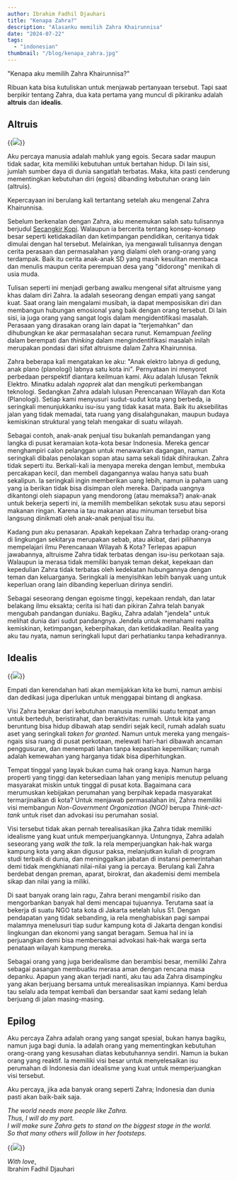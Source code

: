 ```yaml
---
author: Ibrahim Fadhil Djauhari
title: "Kenapa Zahra?"
description: "Alasanku memilih Zahra Khairunnisa"
date: "2024-07-22"
tags: 
  - "indonesian"
thumbnail: "/blog/kenapa_zahra.jpg"
---
```


"Kenapa aku memilih Zahra Khairunnisa?"

Ribuan kata bisa kutuliskan untuk menjawab pertanyaan tersebut. Tapi saat berpikir tentang Zahra, dua kata pertama yang muncul di pikiranku adalah **altruis** dan **idealis**.

## Altruis

{{<img caption="Zahra menyusuri kampung kota di Jakarta"
src="images/zahra_kampung.jpg" >}}

Aku percaya manusia adalah mahluk yang egois. Secara sadar maupun tidak sadar, kita memiliki kebutuhan untuk bertahan hidup. Di lain sisi, jumlah sumber daya di dunia sangatlah terbatas. Maka, kita pasti cenderung mementingkan kebutuhan diri (egois) dibanding kebutuhan orang lain (altruis).

Kepercayaan ini berulang kali tertantang setelah aku mengenal Zahra Khairunnisa.

Sebelum berkenalan dengan Zahra, aku menemukan salah satu tulisannya berjudul [Secangkir Kopi](https://medium.com/@zahrannisa/secangkir-kopi-46b4d7761deb). Walaupun ia bercerita tentang konsep-konsep besar seperti ketidakadilan dan ketimpangan pendidikan, ceritanya tidak dimulai dengan hal tersebut. Melainkan, iya mengawali tulisannya dengan cerita perasaan dan permasalahan yang dialami oleh orang-orang yang terdampak. Baik itu cerita anak-anak SD yang masih kesulitan membaca dan menulis maupun cerita perempuan desa yang "didorong" menikah di usia muda.

Tulisan seperti ini menjadi gerbang awalku mengenal sifat altruisme yang khas dalam diri Zahra. Ia adalah seseorang dengan empati yang sangat kuat. Saat orang lain mengalami musibah, ia dapat memposisikan diri dan membangun hubungan emosional yang baik dengan orang tersebut. Di lain sisi, ia juga orang yang sangat logis dalam mengidentifikasi masalah. Perasaan yang dirasakan orang lain dapat ia "terjemahkan" dan dihubungkan ke akar permasalahan secara runut. Kemampuan *feeling* dalam berempati dan *thinking* dalam mengindentifikasi masalah inilah merupakan pondasi dari sifat altruisme dalam Zahra Khairunnisa. 

Zahra beberapa kali mengatakan ke aku: "Anak elektro labnya di gedung, anak plano (planologi) labnya satu kota ini". Pernyataan ini menyorot perbedaan perspektif diantara keilmuan kami. Aku adalah lulusan Teknik Elektro. Minatku adalah *ngoprek* alat dan mengikuti perkembangan teknologi. Sedangkan Zahra adalah lulusan Perencanaan Wilayah dan Kota (Planologi). Setiap kami menyusuri sudut-sudut kota yang berbeda, ia seringkali menunjukkanku isu-isu yang tidak kasat mata. Baik itu aksebilitas jalan yang tidak memadai, tata ruang yang disalahgunakan, maupun budaya kemiskinan struktural yang telah mengakar di suatu wilayah.

Sebagai contoh, anak-anak penjual tisu bukanlah pemandangan yang langka di pusat keramaian kota-kota besar Indonesia. Mereka gencar menghampiri calon pelanggan untuk menawarkan dagangan, namun seringkali dibalas penolakan sopan atau sama sekali tidak dihiraukan. Zahra tidak seperti itu. Berkali-kali ia menyapa mereka dengan lembut, membuka percakapan kecil, dan membeli dagangannya walau hanya satu buah sekalipun. Ia seringkali ingin memberikan uang lebih, namun ia paham uang yang ia berikan tidak bisa disimpan oleh mereka. Daripada uangnya dikantongi oleh siapapun yang mendorong (atau memaksa?) anak-anak untuk bekerja seperti ini, ia memilih membelikan sekotak susu atau seporsi makanan ringan. Karena ia tau makanan atau minuman tersebut bisa langsung dinikmati oleh anak-anak penjual tisu itu.

Kadang pun aku penasaran. Apakah kepekaan Zahra terhadap orang-orang di lingkungan sekitarya merupakan sebab, atau akibat, dari pilihannya mempelajari ilmu Perencanaan Wilayah & Kota? Terlepas apapun jawabannya, altruisme Zahra tidak terbatas dengan isu-isu perkotaan saja. Walaupun ia merasa tidak memiliki banyak teman dekat, kepekaan dan kepedulian Zahra tidak terbatas oleh kedekatan hubungannya dengan teman dan keluarganya. Seringkali ia menyisihkan lebih banyak uang untuk keperluan orang lain dibanding keperluan dirinya sendiri.

Sebagai seseorang dengan egoisme tinggi, kepekaan rendah, dan latar belakang ilmu eksakta; cerita isi hati dan pikiran Zahra telah banyak mengubah pandangan duniaku. Bagiku, Zahra adalah "jendela" untuk melihat dunia dari sudut pandangnya. Jendela untuk memahami realita kemiskinan, ketimpangan, keberpihakan, dan ketidakadilan. Realita yang aku tau nyata, namun seringkali luput dari perhatianku tanpa kehadirannya.

## Idealis

{{<img caption="Wisuda S2 Zahra di University College London (UCL)"
src="images/zahra_wisuda.jpg" >}}

Empati dan kerendahan hati akan memijakkan kita ke bumi, namun ambisi dan dedikasi juga diperlukan untuk menggapai bintang di angkasa.

Visi Zahra berakar dari kebutuhan manusia memiliki suatu tempat aman untuk berteduh, beristirahat, dan beraktivitas: rumah. Untuk kita yang beruntung bisa hidup dibawah atap sendiri sejak kecil, rumah adalah suatu aset yang seringkali *taken for granted*. Namun untuk mereka yang mengais-ngais sisa ruang di pusat perkotaan, melewati hari-hari dibawah ancaman penggusuran, dan menempati lahan tanpa kepastian kepemilikan; rumah adalah kemewahan yang harganya tidak bisa diperhitungkan.

Tempat tinggal yang layak bukan cuma hak orang kaya. Namun harga properti yang tinggi dan ketersediaan lahan yang menipis menutup peluang masyarakat miskin untuk tinggal di pusat kota. Bagaimana cara merumuskan kebijakan perumahan yang berpihak kepada masyarakat termarjinalkan di kota? Untuk menjawab permasalahan ini, Zahra memiliki visi membangun *Non-Government Organization (NGO)* berupa *Think-act-tank* untuk riset dan advokasi isu perumahan sosial.

Visi tersebut tidak akan pernah terealisasikan jika Zahra tidak memiliki idealisme yang kuat untuk memperjuangkannya. Untungnya, Zahra adalah seseorang yang *walk the talk*. Ia rela memperjuangkan hak-hak warga kampung kota yang akan digusur paksa, melanjutkan kuliah di program studi terbaik di dunia, dan meninggalkan jabatan di instansi pemerintahan demi tidak mengkhianati nilai-nilai yang ia percaya. Berulang kali Zahra berdebat dengan preman, aparat, birokrat, dan akademisi demi membela sikap dan nilai yang ia miliki. 

Di saat banyak orang lain ragu, Zahra berani mengambil risiko dan mengorbankan banyak hal demi mencapai tujuannya. Terutama saat ia bekerja di suatu NGO tata kota di Jakarta setelah lulus S1. Dengan pendapatan yang tidak sebanding, ia rela menghabiskan pagi sampai malamnya menelusuri tiap sudur kampung kota di Jakarta dengan kondisi lingkungan dan ekonomi yang sangat beragam. Semua hal ini ia perjuangkan demi bisa membersamai advokasi hak-hak warga serta penataan wilayah kampung mereka.

Sebagai orang yang juga beridealisme dan berambisi besar, memiliki Zahra sebagai pasangan membuatku merasa aman dengan rencana masa depanku. Apapun yang akan terjadi nanti, aku tau ada Zahra disampingku yang akan berjuang bersama untuk merealisasikan impiannya. Kami berdua tau selalu ada tempat kembali dan bersandar saat kami sedang lelah berjuang di jalan masing-masing.

## Epilog

Aku percaya Zahra adalah orang yang sangat spesial, bukan hanya bagiku, namun juga bagi dunia. Ia adalah orang yang mementingkan kebutuhan orang-orang yang kesusahan diatas kebutuhannya sendiri. Namun ia bukan orang yang reaktif. Ia memiliki visi besar untuk menyelesaikan isu perumahan di Indonesia dan idealisme yang kuat untuk memperjuangkan visi tersebut.

Aku percaya, jika ada banyak orang seperti Zahra; Indonesia dan dunia pasti akan baik-baik saja.

*The world needs more people like Zahra. \
Thus, I will do my part. \
I will make sure Zahra gets to stand on the biggest stage in the world. \
So that many others will follow in her footsteps.*

{{<img src="images/zahra_ibra.JPG" >}}

*With love*, \
Ibrahim Fadhil Djauhari